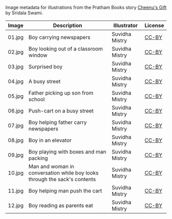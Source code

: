 Image metadata for illustrations from the Pratham Books story [Cheenu's Gift](https://storyweaver.org.in/stories/633-cheenu-s-gift) by Sridala Swami.

Image | Description | Illustrator | License
----- | ----------- | ----------- | -------
01.jpg | Boy carrying newspapers | Suvidha Mistry | [CC-BY](https://creativecommons.org/licenses/by/4.0/)
02.jpg | Boy looking out of a classroom window | Suvidha Mistry | [CC-BY](https://creativecommons.org/licenses/by/4.0/)
03.jpg | Surprised boy  | Suvidha Mistry | [CC-BY](https://creativecommons.org/licenses/by/4.0/)
04.jpg | A busy street | Suvidha Mistry | [CC-BY](https://creativecommons.org/licenses/by/4.0/)
05.jpg | Father picking up son from school | Suvidha Mistry | [CC-BY](https://creativecommons.org/licenses/by/4.0/)
06.jpg | Push-cart on a busy street | Suvidha Mistry | [CC-BY](https://creativecommons.org/licenses/by/4.0/)
07.jpg | Boy helping father carry newspapers | Suvidha Mistry | [CC-BY](https://creativecommons.org/licenses/by/4.0/)
08.jpg | Boy in an elevator | Suvidha Mistry | [CC-BY](https://creativecommons.org/licenses/by/4.0/)
09.jpg | Boy playing with boxes and man packing | Suvidha Mistry | [CC-BY](https://creativecommons.org/licenses/by/4.0/)
10.jpg | Man and woman in conversation while boy looks through the sack's contents | Suvidha Mistry | [CC-BY](https://creativecommons.org/licenses/by/4.0/)
11.jpg | Boy helping man push the cart  | Suvidha Mistry | [CC-BY](https://creativecommons.org/licenses/by/4.0/)
12.jpg | Boy reading as parents eat | Suvidha Mistry | [CC-BY](https://creativecommons.org/licenses/by/4.0/)